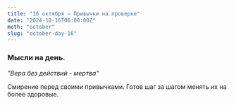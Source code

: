 ```yaml
---
title: "16 октября – Привычки на проверке"
date: "2024-10-16T06:00:00Z"
moth: "october"
slug: "october-day-16"
---
```


### Мысли на день. 
_"Вера без действий - мертва"_

Смирение перед своими привычками. Готов шаг за шагом менять их на более здоровые.
